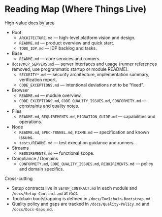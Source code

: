 # Reading Map (Where Things Live)

High-value docs by area
- Root
  - `ARCHITECTURE.md` — high-level platform vision and design.
  - `README.md` — product overview and quick start.
  - `TODO_IDP.md` — IDP backlog and tasks.
- Base
  - `README.md` — core services and runners.
- `docs/MCP_SERVERS.md` — server interfaces and usage (runner references removed; use programmatic startup or module README).
  - `SECURITY*.md` — security architecture, implementation summary, verification report.
  - `CODE_EXCEPTIONS.md` — intentional deviations not to be “fixed”.
- Browser
  - `README.md` — module overview.
  - `CODE_EXCEPTIONS.md`, `CODE_QUALITY_ISSUES.md`, `CONFORMITY.md` — constraints and quality notes.
- Files
  - `README.md`, `REQUIREMENTS.md`, `MIGRATION_GUIDE.md` — capabilities and operations.
- Node
  - `README.md`, `SPEC-TUNNEL.md`, `FIXME.md` — specification and known issues.
  - `tests/README.md` — test execution guidance and runners.
- Streams
  - `REQUIREMENTS.md` — functional scope.
- Compliance / Domains
  - `CONFORMITY.md`, `CODE_QUALITY_ISSUES.md`, `REQUIREMENTS.md` — policy and domain specifics.

Cross-cutting
- Setup contracts live in `SETUP_CONTRACT.md` in each module and `/docs/Setup-Contract.md` at root.
- Toolchain bootstrapping is defined in `/docs/Toolchain-Bootstrap.md`.
- Quality policy and gaps are tracked in `/docs/Quality-Policy.md` and `/docs/Docs-Gaps.md`.
